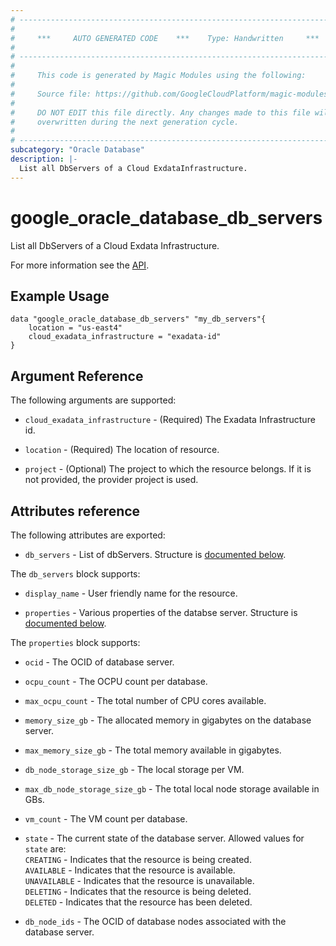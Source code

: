 ```yaml
---
# ----------------------------------------------------------------------------
#
#     ***     AUTO GENERATED CODE    ***    Type: Handwritten     ***
#
# ----------------------------------------------------------------------------
#
#     This code is generated by Magic Modules using the following:
#
#     Source file: https://github.com/GoogleCloudPlatform/magic-modules/tree/main/mmv1/third_party/terraform/website/docs/d/oracle_database_db_servers.html.markdown
#
#     DO NOT EDIT this file directly. Any changes made to this file will be
#     overwritten during the next generation cycle.
#
# ----------------------------------------------------------------------------
subcategory: "Oracle Database"
description: |-
  List all DbServers of a Cloud ExdataInfrastructure.
---
```


# google_oracle_database_db_servers

List all DbServers of a Cloud Exdata Infrastructure.

For more information see the
[API](https://cloud.google.com/oracle/database/docs/reference/rest/v1/projects.locations.cloudExadataInfrastructures.dbServers).

## Example Usage

```hcl
data "google_oracle_database_db_servers" "my_db_servers"{
	location = "us-east4"
	cloud_exadata_infrastructure = "exadata-id"
}
```

## Argument Reference

The following arguments are supported:

* `cloud_exadata_infrastructure` - (Required) The Exadata Infrastructure id.

* `location` - (Required) The location of resource.

* `project` - (Optional) The project to which the resource belongs. If it
    is not provided, the provider project is used.

## Attributes reference

The following attributes are exported:

* `db_servers` - List of dbServers. Structure is [documented below](#nested_dbservers).

<a name="nested_dbservers"></a> The `db_servers` block supports:

* `display_name` - User friendly name for the resource.

* `properties` - Various properties of the databse server. Structure is [documented below](#nested_properties).

<a name="nested_properties"></a> The `properties` block supports:

* `ocid` - The OCID of database server.

* `ocpu_count` - The OCPU count per database.

* `max_ocpu_count` - The total number of CPU cores available.

* `memory_size_gb` - The allocated memory in gigabytes on the database server.

* `max_memory_size_gb` - The total memory available in gigabytes.

* `db_node_storage_size_gb` - The local storage per VM.

* `max_db_node_storage_size_gb` - The total local node storage available in GBs.

* `vm_count` - The VM count per database.

* `state` - The current state of the database server.
<a name="nested_states"></a>Allowed values for `state` are:<br>
`CREATING` - Indicates that the resource is being created.<br>
`AVAILABLE` - Indicates that the resource is available.<br>
`UNAVAILABLE` - Indicates that the resource is unavailable.<br>
`DELETING` - Indicates that the resource is being deleted.<br>
`DELETED` - Indicates that the resource has been deleted.<br>

* `db_node_ids` - The OCID of database nodes associated with the database server.
